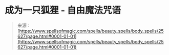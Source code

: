 <!--yml

category: 未分类

date: 2024-06-12 19:12:36

-->

# 成为一只狐狸 - 自由魔法咒语

> 来源：[https://www.spellsofmagic.com/spells/beauty_spells/body_spells/25627/page.html#0001-01-01](https://www.spellsofmagic.com/spells/beauty_spells/body_spells/25627/page.html#0001-01-01)
